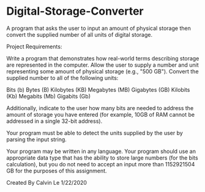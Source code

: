 # Digital-Storage-Converter
A program that asks the user to input an amount of physical storage then convert the supplied number of all units of digital storage.


Project Requirements:

Write a program that demonstrates how real-world terms describing storage are represented in the computer. Allow the user to supply a number and unit representing some amount of physical storage (e.g., "500 GB"). Convert the supplied number to all of the following units:

Bits (b)
Bytes (B)
Kilobytes (KB)
Megabytes (MB)
Gigabytes (GB)
Kilobits (Kb)
Megabits (Mb)
Gigabits (Gb)

Additionally, indicate to the user how many bits are needed to address the amount of storage you have entered (for example, 10GB of RAM cannot be addressed in a single 32-bit address).

Your program must be able to detect the units supplied by the user by parsing the input string.

Your program may be written in any language. Your program should use an appropriate data type that has the ability to store large numbers (for the bits calculation), but you do not need to accept an input more than 1152921504 GB for the purposes of this assignment.


Created By Calvin Le
1/22/2020
